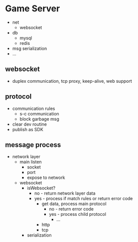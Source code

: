 # Game Server

- net 
    - websocket
- db
    - mysql
    - redis
- msg serialization
- ...

## websocket
- duplex communication, tcp proxy, keep-alive, web support

## protocol
- communication rules
  - s-c communication
  - block garbage msg
- clear dev routine
- publish as SDK

## message process
- network layer
  - main listen
    - socket
    - port
    - expose to network
  - websocket
    - isWebsocket?
      - no - return network layer data
      - yes - process if match rules or return error code
        - get data, process main protocol
          - no - return error code
          - yes - process child protocol
            - ...
        - http
        - tcp
    - serialization 
